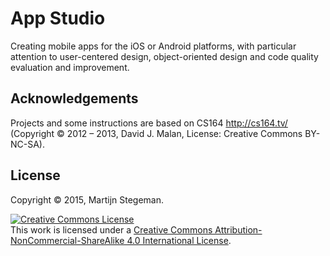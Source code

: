 App Studio
==========

Creating mobile apps for the iOS or Android platforms, with particular attention to user-centered design, object-oriented design and code quality evaluation and improvement.

Acknowledgements
----------------

Projects and some instructions are based on CS164 <http://cs164.tv/> (Copyright &copy; 2012 – 2013, David J. Malan, License: Creative Commons BY-NC-SA).

License
-------
Copyright &copy; 2015, Martijn Stegeman.

<a rel="license" href="http://creativecommons.org/licenses/by-nc-sa/4.0/"><img alt="Creative Commons License" style="border-width:0" src="https://i.creativecommons.org/l/by-nc-sa/4.0/88x31.png" /></a><br />This work is licensed under a <a rel="license" href="http://creativecommons.org/licenses/by-nc-sa/4.0/">Creative Commons Attribution-NonCommercial-ShareAlike 4.0 International License</a>.